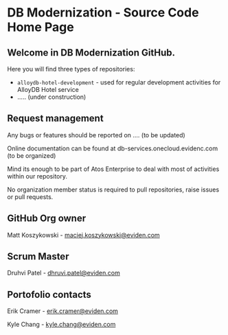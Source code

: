 # DB Modernization - Source Code Home Page

## Welcome in DB Modernization GitHub. 

Here you will find three types of repositories:
- `alloydb-hotel-development` - used for regular development activities for AlloyDB Hotel service
- ..... (under construction) 

## Request management

Any bugs or features should be reported on .... (to be updated)

Online documentation can be found at db-services.onecloud.evidenc.com (to be organized) 

Mind its enough to be part of Atos Enterprise to deal with most of activities within our repository. 

No organization member status is required to pull repositories, raise issues or pull requests.

## GitHub Org owner

Matt Koszykowski - maciej.koszykowski@eviden.com

## Scrum Master

Druhvi Patel - dhruvi.patel@eviden.com

## Portofolio contacts

Erik Cramer - erik.cramer@eviden.com

Kyle Chang - kyle.chang@eviden.com
